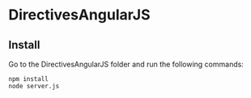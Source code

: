 # DirectivesAngularJS
## Install
Go to the DirectivesAngularJS folder and run the following commands:
```
npm install
node server.js
```
